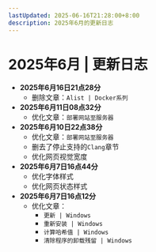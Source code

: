```yaml
---
lastUpdated: 2025-06-16T21:28:00+8:00
description: 2025年6月的更新日志
---
```


# 2025年6月 | 更新日志

- **2025年6月16日21点28分**
  - 删除文章：`Alist | Docker系列`
- **2025年6月11日08点32分**
  - 优化文章：`部署网站至服务器`
- **2025年6月10日22点38分**
  - 优化文章：`部署网站至服务器`
  - 删去了停止支持的`Clang`章节
  - 优化网页视觉宽度
- **2025年6月7日16点44分**
  - 优化字体样式
  - 优化网页状态样式
- **2025年6月7日16点12分**
  - 优化文章：
    - `更新 | Windows`
    - `重新安装 | Windows`
    - `计算哈希值 | Windows`
    - `清除程序的卸载残留 | Windows`
